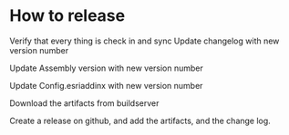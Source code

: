 # How to release
Verify that every thing is check in and sync
Update changelog with new version number

Update Assembly version with new version number

Update Config.esriaddinx with new version number

Download the artifacts from buildserver

Create a release on github, and add the artifacts, and the change log.

